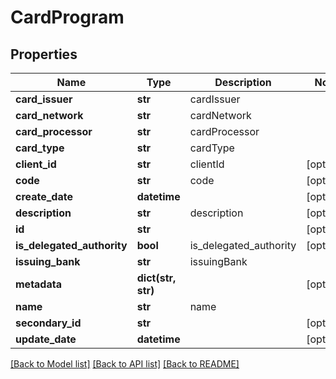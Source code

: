 # CardProgram

## Properties
Name | Type | Description | Notes
------------ | ------------- | ------------- | -------------
**card_issuer** | **str** | cardIssuer | 
**card_network** | **str** | cardNetwork | 
**card_processor** | **str** | cardProcessor | 
**card_type** | **str** | cardType | 
**client_id** | **str** | clientId | [optional] 
**code** | **str** | code | [optional] 
**create_date** | **datetime** |  | [optional] 
**description** | **str** | description | [optional] 
**id** | **str** |  | [optional] 
**is_delegated_authority** | **bool** | is_delegated_authority | [optional] 
**issuing_bank** | **str** | issuingBank | 
**metadata** | **dict(str, str)** |  | [optional] 
**name** | **str** | name | 
**secondary_id** | **str** |  | [optional] 
**update_date** | **datetime** |  | [optional] 

[[Back to Model list]](../README.md#documentation-for-models) [[Back to API list]](../README.md#documentation-for-api-endpoints) [[Back to README]](../README.md)


